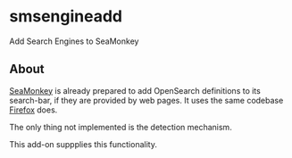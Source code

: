 smsengineadd
============

Add Search Engines to SeaMonkey

About
-----

[SeaMonkey](http://www.seamonkey-project.org/) is already prepared to add
OpenSearch definitions to its search-bar, if they are provided by web pages.
It uses the same codebase [Firefox](http://www.mozilla.org/) does.

The only thing not implemented is the detection mechanism.

This add-on suppplies this functionality.


